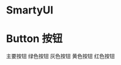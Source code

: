 [//]: # (# SmartyUI)

[//]: # (## Smarty-UI是什么?)

[//]: # (一个Mini版的组件库，甚于vite伐。为需要学习前端工程化的同学搭建)

[//]: # (的组件库搭建教学模型)

[//]: # (## Features)

[//]: # (* Vue 3, Vite 2, pnpm, ESBuild - born with fastness)

[//]: # (* TypeScript, of course)

[//]: # (* File based routing)

[//]: # (* Unit Testing with Vitest)

[//]: # (* Eslint + Prittier)

[//]: # (* UnoCss - the instant on-demand atomic Css engine)

[//]: # (* 18n ready)

[//]: # (* CI/CD with GithubActions)

[//]: # (## Installing)

[//]: # (```npm i smarty-admin-ui```)

[//]: # ()
# SmartyUI

# Button 按钮

<div style="margin-bottom:20px;">
<SButton color="blue">主要按钮</SButton>
<SButton color="green">绿色按钮</SButton>
<SButton color="gray">灰色按钮</SButton>
<SButton color="yellow">黄色按钮</SButton>
<SButton color="red">红色按钮</SButton>
</div>